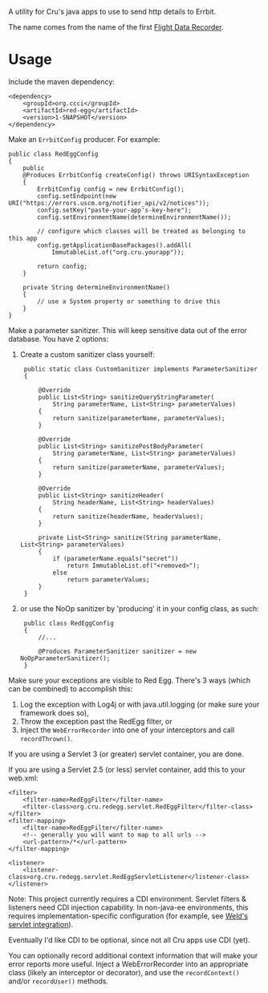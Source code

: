 A utility for Cru's java apps to use to send http details to Errbit.

The name comes from the name of the first
[Flight Data Recorder](http://en.wikipedia.org/wiki/Flight_data_recorder).


Usage
=====
Include the maven dependency:

    <dependency>
        <groupId>org.ccci</groupId>
        <artifactId>red-egg</artifactId>
        <version>1-SNAPSHOT</version>
    </dependency>

Make an `ErrbitConfig` producer.  For example:

    public class RedEggConfig
    {
        public
        @Produces ErrbitConfig createConfig() throws URISyntaxException
        {
            ErrbitConfig config = new ErrbitConfig();
            config.setEndpoint(new URI("https://errors.uscm.org/notifier_api/v2/notices"));
            config.setKey("paste-your-app's-key-here");
            config.setEnvironmentName(determineEnvironmentName());

            // configure which classes will be treated as belonging to this app
            config.getApplicationBasePackages().addAll(
                ImmutableList.of("org.cru.yourapp"));

            return config;
        }

        private String determineEnvironmentName()
        {
            // use a System property or something to drive this
        }
    }

Make a parameter sanitizer. This will keep sensitive data out of the error database.  You have 2 options:

1. Create a custom sanitizer class yourself:

        public static class CustomSanitizer implements ParameterSanitizer
        {

            @Override
            public List<String> sanitizeQueryStringParameter(
                String parameterName, List<String> parameterValues)
            {
                return sanitize(parameterName, parameterValues);
            }

            @Override
            public List<String> sanitizePostBodyParameter(
                String parameterName, List<String> parameterValues)
            {
                return sanitize(parameterName, parameterValues);
            }

            @Override
            public List<String> sanitizeHeader(
                String headerName, List<String> headerValues)
            {
                return sanitize(headerName, headerValues);
            }

            private List<String> sanitize(String parameterName, List<String> parameterValues)
            {
                if (parameterName.equals("secret"))
                    return ImmutableList.of("<removed>");
                else
                    return parameterValues;
            }
        }
2. or use the NoOp sanitizer by 'producing' it in your config class, as such:

        public class RedEggConfig
        {
            //...

            @Produces ParameterSanitizer sanitizer = new NoOpParameterSanitizer();
        }

Make sure your exceptions are visible to Red Egg.  There's 3 ways (which can be combined) to accomplish this:

1. Log the exception with Log4j or with java.util.logging (or make sure your framework does so),
2. Throw the exception past the RedEgg filter, or
3. Inject the `WebErrorRecorder` into one of your interceptors and call `recordThrown()`.


If you are using a Servlet 3 (or greater) servlet container, you are done.

If you are using a Servlet 2.5 (or less) servlet container, add this to your web.xml:

    <filter>
        <filter-name>RedEggFilter</filter-name>
        <filter-class>org.cru.redegg.servlet.RedEggFilter</filter-class>
    </filter>
    <filter-mapping>
        <filter-name>RedEggFilter</filter-name>
        <!-- generally you will want to map to all urls -->
        <url-pattern>/*</url-pattern>
    </filter-mapping>

    <listener>
        <listener-class>org.cru.redegg.servlet.RedEggServletListener</listener-class>
    </listener>

Note: This project currently requires a CDI environment.
Servlet filters & listeners need CDI injection capability.
In non-java-ee environments, this requires implementation-specific configuration
(for example, see
[Weld's servlet integration](http://docs.jboss.org/weld/reference/1.1.16.Final/en-US/html/environments.html#d0e5228)).

Eventually I'd like CDI to be optional, since not all Cru apps use CDI (yet).


You can optionally record additional context information that will make your error reports more useful.
Inject a WebErrorRecorder into an appropriate class (likely an interceptor or decorator),
and use the `recordContext()` and/or `recordUser()` methods.

